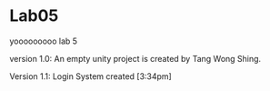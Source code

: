 # Lab05
yooooooooo lab 5

version 1.0: An empty unity project is created by Tang Wong Shing.

Version 1.1: Login System created [3:34pm]
